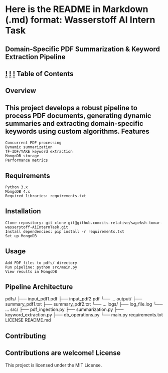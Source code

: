 Here is the README in Markdown (.md) format:
Wasserstoff AI Intern Task
==========================
Domain-Specific PDF Summarization & Keyword Extraction Pipeline
-------------------------------------------------------------
[!]()
[!]()
[!](LICENSE)
Table of Contents
-----------------

Overview
------------
This project develops a robust pipeline to process PDF documents, generating dynamic summaries and extracting domain-specific keywords using custom algorithms.
Features
------------

    Concurrent PDF processing
    Dynamic summarization
    TF-IDF/YAKE keyword extraction
    MongoDB storage
    Performance metrics

Requirements
---------------

    Python 3.x
    MongoDB 4.x
    Required libraries: requirements.txt

Installation
---------------

    Clone repository: git clone git@github.com:its-relative/sapeksh-tomar-wasserstoff-AiInternTask.git
    Install dependencies: pip install -r requirements.txt
    Set up MongoDB

Usage
---------

    Add PDF files to pdfs/ directory
    Run pipeline: python src/main.py
    View results in MongoDB

Pipeline Architecture
-----------------------

pdfs/
  ├── input_pdf1.pdf
  ├── input_pdf2.pdf
  └── ...
output/
  ├── summary_pdf1.txt
  ├── summary_pdf2.txt
  └── ...
logs/
  ├── log_file.log
  └── ...
src/
  ├── pdf_ingestion.py
  ├── summarization.py
  ├── keyword_extraction.py
  ├── db_operations.py
  └── main.py
requirements.txt
LICENSE
README.md

Contributing
---------------
Contributions are welcome!
License
---------
This project is licensed under the MIT License.
